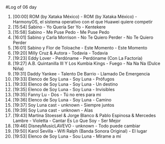 #Log of 06 day

1. [00:00] ROM (by Xataka México) - ROM (by Xataka México) - HarmonyOS, el sistema operativo con el que Huawei quiere competir
1. [15:54] Sabino - Yo Quería Ser Yo - Kentekere
1. [15:58] Sabino - Me Puse Pedo - Me Puse Pedo
1. [16:01] Sabino y Carla Morrison - No Te Quiero Perder - No Te Quiero Perder
1. [16:01] Sabino y Flor de Toloache - Este Momento - Este Momento
1. [19:20] Milly Cruz & Autora - Todavia - Todavia
1. [19:23] Eddy Lover - Perdóname - Perdóname (Con La Factoría)
1. [19:27] A.B. Quintanilla III Y Los Kumbia Kings - Fuego - Na Na Na (Dulce Niña)
1. [19:31] Daddy Yankee - Talento De Barrio - Llamado De Emergencia
1. [19:33] Elenco de Soy Luna - Soy Luna - Prófugos
1. [19:33] Elenco de Soy Luna - Soy Luna - Un destino
1. [19:35] Elenco de Soy Luna - Soy Luna - Invisibles
1. [19:35] Fanny Lu - Dos - Tú no eres para mi
1. [19:36] Elenco de Soy Luna - Soy Luna - Camino
1. [19:37] Soy Luna cast - unknown - Siempre juntos
1. [19:39] Soy Luna cast - unknown - Alas
1. [19:43] Martina Stoessel & Jorge Blanco & Pablo Espinosa & Mercedes Lambre - Violetta - Cantar Es Lo Que Soy - Ser Mejor
1. [19:46] DisneyMusicLAVEVO - unknown - Todo puede cambiar
1. [19:50] Karol Sevilla - Wifi Ralph (Banda Sonora Original) - El lugar
1. [19:53] Elenco de Soy Luna - Sou Luna - Mírame a mí
